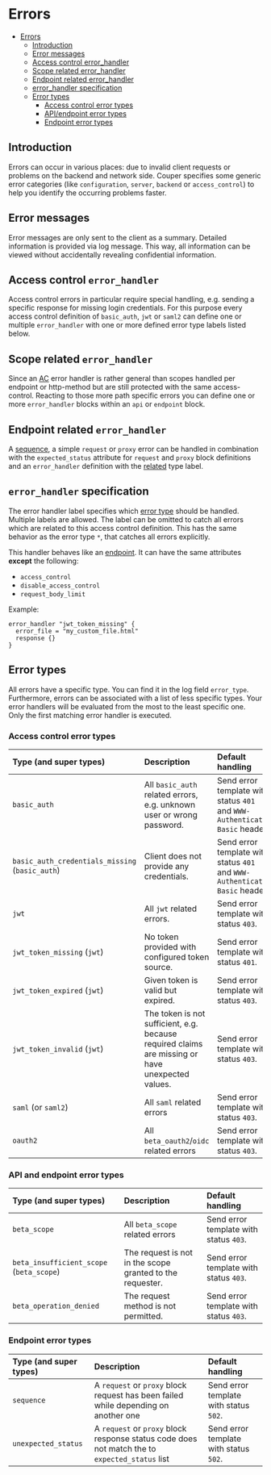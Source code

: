 # Errors

- [Errors](#errors)
  - [Introduction](#introduction)
  - [Error messages](#error-messages)
  - [Access control error_handler](#access-control-error_handler)
  - [Scope related error_handler](#scope-related-error_handler)
  - [Endpoint related error_handler](#endpoint-related-error_handler)
  - [error_handler specification](#error_handler-specification)
  - [Error types](#error-types)
    - [Access control error types](#access-control-error-types)
    - [API/endpoint error types](#api-and-endpoint-error-types)
    - [Endpoint error types](#endpoint-error-types)

## Introduction

Errors can occur in various places: due to invalid client requests or problems on the backend and network side.
Couper specifies some generic error categories (like `configuration`, `server`, `backend` or `access_control`) to help you identify the occurring problems faster.

## Error messages

Error messages are only sent to the client as a summary.
Detailed information is provided via log message. This way, all information can be viewed without accidentally revealing confidential information.

## Access control `error_handler`

Access control errors in particular require special handling, e.g. sending a specific response for missing login credentials.
For this purpose every access control definition of `basic_auth`, `jwt` or `saml2` can define one or multiple `error_handler` with one or more defined error type labels listed below.

## Scope related `error_handler`

Since an [AC](#access-control-error_handler) error handler is rather general than scopes handled per endpoint or http-method but are still protected with the
same access-control. Reacting to those more path specific errors you can define one or more `error_handler` blocks within
an `api` or `endpoint` block.

## Endpoint related `error_handler`

A [sequence](REFERENCE.md#endpoint-sequence), a simple `request` or `proxy` error can be handled in combination with the `expected_status` attribute for `request`
and `proxy` block definitions and an `error_handler` definition with the [related](#endpoint-error-types) type label.

## `error_handler` specification

The error handler label specifies which [error type](#error-types)
should be handled. Multiple labels are allowed. The label can be omitted to catch all errors which are related to this access control definition. This has the same behavior as the error type `*`, that catches all errors explicitly.

This handler behaves like an [endpoint](REFERENCE.md#endpoint-block). It can have the same attributes **except** the following:

- `access_control`
- `disable_access_control`
- `request_body_limit`

Example:

```hcl
error_handler "jwt_token_missing" {
  error_file = "my_custom_file.html"
  response {}
}
```

## Error types

All errors have a specific type. You can find it in the log field `error_type`. Furthermore, errors can be associated with a list of less specific types. Your error handlers will be evaluated from the most to the least specific one. Only the first matching error handler is executed.

### Access control error types

| Type (and super types)                          | Description                                                                                      | Default handling                                                            |
|:------------------------------------------------|:-------------------------------------------------------------------------------------------------|:----------------------------------------------------------------------------|
| `basic_auth`                                    | All `basic_auth` related errors, e.g. unknown user or wrong password.                            | Send error template with status `401` and `WWW-Authenticate: Basic` header. |
| `basic_auth_credentials_missing` (`basic_auth`) | Client does not provide any credentials.                                                         | Send error template with status `401` and `WWW-Authenticate: Basic` header. |
| `jwt`                                           | All `jwt` related errors.                                                                        | Send error template with status `403`.                                      |
| `jwt_token_missing` (`jwt`)                     | No token provided with configured token source.                                                  | Send error template with status `401`.                                      |
| `jwt_token_expired` (`jwt`)                     | Given token is valid but expired.                                                                | Send error template with status `403`.                                      |
| `jwt_token_invalid` (`jwt`)                     | The token is not sufficient, e.g. because required claims are missing or have unexpected values. | Send error template with status `403`.                                      |
| `saml` (or `saml2`)                             | All `saml` related errors                                                                        | Send error template with status `403`.                                      |
| `oauth2`                                        | All `beta_oauth2`/`oidc` related errors                                                          | Send error template with status `403`.                                      |

### API and endpoint error types

| Type (and super types)                          | Description                                                                                      | Default handling                                                            |
|:------------------------------------------------|:-------------------------------------------------------------------------------------------------|:----------------------------------------------------------------------------|
| `beta_scope`                                    | All `beta_scope` related errors                                                                  | Send error template with status `403`.                                      |
| `beta_insufficient_scope` (`beta_scope`)        | The request is not in the scope granted to the requester.                                        | Send error template with status `403`.                                      |
| `beta_operation_denied`                         | The request method is not permitted.                                                             | Send error template with status `403`.                                      |

### Endpoint error types

| Type (and super types)                          | Description                                                                                      | Default handling                                                            |
|:------------------------------------------------|:-------------------------------------------------------------------------------------------------|:----------------------------------------------------------------------------|
| `sequence`                                      | A `request` or `proxy` block request has been failed while depending on another one              | Send error template with status `502`.                                      |
| `unexpected_status`                             | A `request` or `proxy` block response status code does not match the to `expected_status` list   | Send error template with status `502`.                                      |
